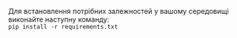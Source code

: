 Для встановлення потрібних залежностей у вашому середовищі виконайте наступну команду:  
``` pip install -r requirements.txt ```
